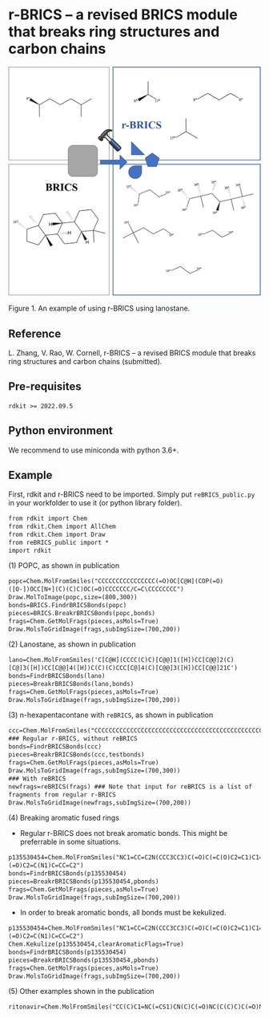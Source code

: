 # r-BRICS – a revised BRICS module that breaks ring structures and carbon chains
![toc](https://github.com/BiomedSciAI/r-BRICS/blob/main/toc.jpg)

Figure 1. An example of using r-BRICS using lanostane.

## Reference
L. Zhang, V. Rao, W. Cornell, r-BRICS – a revised BRICS module that breaks ring structures and carbon chains (submitted).

## Pre-requisites
```
rdkit >= 2022.09.5
```

## Python environment
We recommend to use miniconda with python 3.6+.

## Example
First, rdkit and r-BRICS need to be imported. Simply put ```reBRICS_public.py``` in your workfolder to use it (or python library folder).
```
from rdkit import Chem
from rdkit.Chem import AllChem
from rdkit.Chem import Draw
from reBRICS_public import *
import rdkit
```
(1) POPC, as shown in publication
```
popc=Chem.MolFromSmiles("CCCCCCCCCCCCCCCC(=O)OC[C@H](COP(=O)([O-])OCC[N+](C)(C)C)OC(=O)CCCCCCC/C=C\CCCCCCCC")
Draw.MolToImage(popc,size=(800,300))
bonds=BRICS.FindrBRICSBonds(popc)
pieces=BRICS.BreakrBRICSBonds(popc,bonds)
frags=Chem.GetMolFrags(pieces,asMols=True)
Draw.MolsToGridImage(frags,subImgSize=(700,200))
```
(2) Lanostane, as shown in publication
```
lano=Chem.MolFromSmiles('C[C@H](CCCC(C)C)[C@@]1([H])CC[C@@]2(C)[C@]3([H])CC[C@@]4([H])C(C)(C)CCC[C@]4(C)[C@@]3([H])CC[C@@]21C')
bonds=FindrBRICSBonds(lano)
pieces=BreakrBRICSBonds(lano,bonds)
frags=Chem.GetMolFrags(pieces,asMols=True)
Draw.MolsToGridImage(frags,subImgSize=(700,200))
```
(3) n-hexapentacontane with ```reBRICS```, as shown in publication
```
ccc=Chem.MolFromSmiles("CCCCCCCCCCCCCCCCCCCCCCCCCCCCCCCCCCCCCCCCCCCCCCCCCCCCCCCC")
### Regular r-BRICS, without reBRICS
bonds=FindrBRICSBonds(ccc)
pieces=BreakrBRICSBonds(ccc,testbonds)
frags=Chem.GetMolFrags(pieces,asMols=True)
Draw.MolsToGridImage(frags,subImgSize=(700,300))
### With reBRICS
newfrags=reBRICS(frags) ### Note that input for reBRICS is a list of fragments from regular r-BRICS
Draw.MolsToGridImage(newfrags,subImgSize=(700,200))
```
(4) Breaking aromatic fused rings
* Regular r-BRICS does not break aromatic bonds. This might be preferrable in some situations.
```
p135530454=Chem.MolFromSmiles("NC1=CC=C2N(CCC3CC3)C(=O)C(=C(O)C2=C1)C1=NS(=O)(=O)C2=C(N1)C=CC=C2")
bonds=FindrBRICSBonds(p135530454)
pieces=BreakrBRICSBonds(p135530454,pbonds)
frags=Chem.GetMolFrags(pieces,asMols=True)
Draw.MolsToGridImage(frags,subImgSize=(700,200))
```
* In order to break aromatic bonds, all bonds must be kekulized.
```
p135530454=Chem.MolFromSmiles("NC1=CC=C2N(CCC3CC3)C(=O)C(=C(O)C2=C1)C1=NS(=O)(=O)C2=C(N1)C=CC=C2")
Chem.Kekulize(p135530454,clearAromaticFlags=True)
bonds=FindrBRICSBonds(p135530454)
pieces=BreakrBRICSBonds(p135530454,pbonds)
frags=Chem.GetMolFrags(pieces,asMols=True)
Draw.MolsToGridImage(frags,subImgSize=(700,200))
```
(5) Other examples shown in the publication
```
ritonavir=Chem.MolFromSmiles("CC(C)C1=NC(=CS1)CN(C)C(=O)NC(C(C)C)C(=O)NC(CC2=CC=CC=C2)CC(C(CC3=CC=CC=C3)NC(=O)OCC4=CN=CS4)O")
```
